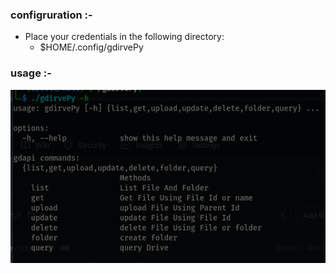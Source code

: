 ### configruration :-
- Place your credentials in the following directory: 
   - $HOME/.config/gdirvePy

### usage :-

![ usage](usage.png)
